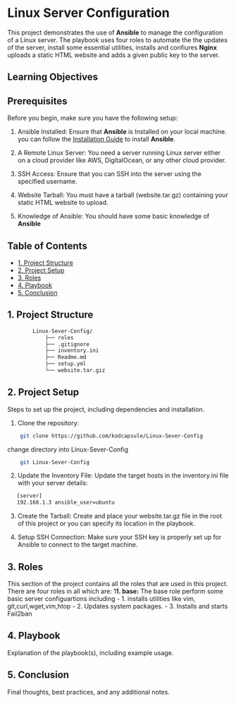 
# Linux Server  Configuration 
This project demonstrates the  use of **Ansible** to manage  the configuration  of  a Linux server. The playbook uses four roles to automate the the updates of the server, install some essential utilities,  installs and confiures **Nginx** uploads a static HTML website and adds a given public key to the server.   



## Learning Objectives

## Prerequisites

Before you begin, make sure you have  the following  setup:

1. Ansible Installed: Ensure that  **Ansible** is Installed  on your local machine. you can follow the [Installation Guide](https://docs.ansible.com/ansible/latest/installation_guide/index.html)  to install **Ansible**. 

2. A Remote Linux Server: You need a server running Linux server  either on a cloud provider like AWS, DigitalOcean, or any other cloud provider.

3. SSH Access: Ensure that you can SSH into the server using the specified username.

4. Website Tarball: You must have a tarball (website.tar.gz) containing your static HTML website to upload.
5. Knowledge of Ansible: You should have some basic knowledge of **Ansible**



## Table of Contents
- [1. Project Structure](#1-project-structure)
- [2. Project Setup](#2-project-setup)
- [3. Roles](#3-roles)
- [4. Playbook](#4-playbook)
- [5. Conclusion](#5-conclusion)



## 1. Project Structure

```bash
        Linux-Sever-Config/
            ├── roles
            ├── .gitignore
            ├── inventory.ini
            ├── Readme.md
            ├── setup.yml
            └── website.tar.giz
```



## 2. Project Setup
Steps to set up the project, including dependencies and installation.
1. Clone the repository:
```bash
    git clone https://github.com/kodcapsule/Linux-Sever-Config
```
change directory into Linux-Sever-Config

```bash    
    git Linux-Sever-Config
```


2. Update  the Inventory File: Update  the target hosts in  the  inventory.ini file  with your server details:

```bash    
   [server]
   192.168.1.3 ansible_user=ubuntu
```
3. Create  the Tarball: Create and place your website.tar.gz file in the root of this project or you can specify its location in the playbook.

4. Setup  SSH Connection: Make sure your SSH key is properly set up for Ansible to connect to the target machine.


## 3. Roles
This section of the project contains all the roles that are used in this project. There are four roles in all which are:
1**1. base:** The base role  perform some basic server configuartions including 
    - 1. installs utilities like vim, git,curl,wget,vim,htop
    - 2. Updates system packages.
    - 3. Installs and starts Fail2ban
    


## 4. Playbook
Explanation of the playbook(s), including example usage.



## 5. Conclusion
Final thoughts, best practices, and any additional notes.

